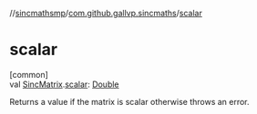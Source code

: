 //[sincmathsmp](../../index.md)/[com.github.gallvp.sincmaths](index.md)/[scalar](scalar.md)

# scalar

[common]\
val [SincMatrix](-sinc-matrix/index.md).[scalar](scalar.md): [Double](https://kotlinlang.org/api/latest/jvm/stdlib/kotlin/-double/index.html)

Returns a value if the matrix is scalar otherwise throws an error.
